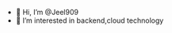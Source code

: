 - 👋 Hi, I’m @Jeel909
- 👀 I’m interested in backend,cloud technology

<!---
Jeel909/Jeel909 is a ✨ special ✨ repository because its `README.md` (this file) appears on your GitHub profile.
You can click the Preview link to take a look at your changes.
--->
